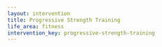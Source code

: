```yaml
---
layout: intervention
title: Progressive Strength Training
life_area: fitness
intervention_key: progressive-strength-training
---
```

